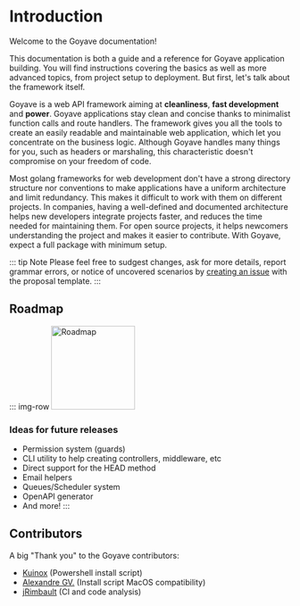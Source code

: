 # Introduction

Welcome to the Goyave documentation!  


This documentation is both a guide and a reference for Goyave application building. You will find instructions covering the basics as well as more advanced topics, from project setup to deployment. But first, let's talk about the framework itself.

Goyave is a web API framework aiming at **cleanliness**, **fast development** and **power**. Goyave applications stay clean and concise thanks to minimalist function calls and route handlers. The framework gives you all the tools to create an easily readable and maintainable web application, which let you concentrate on the business logic. Although Goyave handles many things for you, such as headers or marshaling, this characteristic doesn't compromise on your freedom of code.

Most golang frameworks for web development don't have a strong directory structure nor conventions to make applications have a uniform architecture and limit redundancy. This makes it difficult to work with them on different projects. In companies, having a well-defined and documented architecture helps new developers integrate projects faster, and reduces the time needed for maintaining them. For open source projects, it helps newcomers understanding the project and makes it easier to contribute. With Goyave, expect a full package with minimum setup.

::: tip Note
Please feel free to sudgest changes, ask for more details, report grammar errors, or notice of uncovered scenarios by [creating an issue](https://github.com/System-Glitch/goyave/issues/new/choose) with the proposal template.
:::

## Roadmap

::: img-row <img :src="$withBase('/undraw_to_do_list_a49b.svg')" height="150" alt="Roadmap"/>
### Ideas for future releases

- Permission system (guards)
- CLI utility to help creating controllers, middleware, etc
- Direct support for the HEAD method
- Email helpers
- Queues/Scheduler system
- OpenAPI generator
- And more!
:::


## Contributors

A big "Thank you" to the Goyave contributors:

- [Kuinox](https://github.com/Kuinox) (Powershell install script)
- [Alexandre GV.](https://github.com/alexandregv) (Install script MacOS compatibility)
- [jRimbault](https://github.com/jRimbault) (CI and code analysis)
